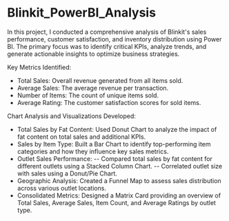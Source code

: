 # Blinkit_PowerBI_Analysis
In this project, I conducted a comprehensive analysis of Blinkit's sales performance, customer satisfaction, and inventory distribution using Power BI. The primary focus was to identify critical KPIs, analyze trends, and generate actionable insights to optimize business strategies.

Key Metrics Identified:

- Total Sales: Overall revenue generated from all items sold.
- Average Sales: The average revenue per transaction.
- Number of Items: The count of unique items sold.
- Average Rating: The customer satisfaction scores for sold items.

Chart Analysis and Visualizations Developed:

- Total Sales by Fat Content: Used Donut Chart to analyze the impact of fat content on total sales and additional KPIs.
- Sales by Item Type: Built a Bar Chart to identify top-performing item categories and how they influence key sales metrics.
- Outlet Sales Performance:
-- Compared total sales by fat content for different outlets using a Stacked Column Chart.
-- Correlated outlet size with sales using a Donut/Pie Chart.
- Geographic Analysis: Created a Funnel Map to assess sales distribution across various outlet locations.
- Consolidated Metrics: Designed a Matrix Card providing an overview of Total Sales, Average Sales, Item Count, and Average Ratings by outlet type.
